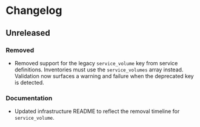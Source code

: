 # Changelog

## Unreleased
### Removed
- Removed support for the legacy `service_volume` key from service definitions. Inventories must use the `service_volumes` array instead. Validation now surfaces a warning and failure when the deprecated key is detected.

### Documentation
- Updated infrastructure README to reflect the removal timeline for `service_volume`.
